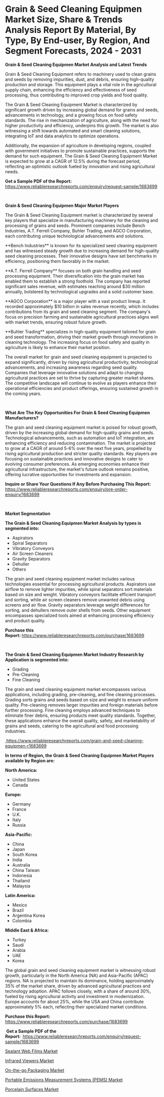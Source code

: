 <p><h1>Grain & Seed Cleaning Equipmen Market Size, Share & Trends Analysis Report By Material, By Type, By End-user, By Region, And Segment Forecasts, 2024 - 2031</h1></p><p><strong>Grain & Seed Cleaning Equipmen Market Analysis and Latest Trends</strong></p>
<p><p>Grain & Seed Cleaning Equipment refers to machinery used to clean grains and seeds by removing impurities, dust, and debris, ensuring high-quality production and storage. This equipment plays a vital role in the agricultural supply chain, enhancing the efficiency and effectiveness of seed processing, thus contributing to improved crop yields and food quality.</p><p>The Grain & Seed Cleaning Equipment Market is characterized by significant growth driven by increasing global demand for grains and seeds, advancements in technology, and a growing focus on food safety standards. The rise in mechanization of agriculture, along with the need for higher productivity and efficiency, underpins this growth. The market is also witnessing a shift towards automated and smart cleaning solutions, integrating IoT and data analytics to optimize operations.</p><p>Additionally, the expansion of agriculture in developing regions, coupled with government initiatives to promote sustainable practices, supports the demand for such equipment. The Grain & Seed Cleaning Equipment Market is expected to grow at a CAGR of 12.5% during the forecast period, reflecting an optimistic outlook fueled by innovation and rising agricultural needs.</p></p>
<p><strong>Get a Sample PDF of the Report:&nbsp;</strong> <a href="https://www.reliableresearchreports.com/enquiry/request-sample/1683699?utm_campaign=9&utm_medium=2&utm_source=Github&utm_content=ia&utm_term=15102024&utm_id=grain-seed-cleaning-equipmen">https://www.reliableresearchreports.com/enquiry/request-sample/1683699</a></p>
<p>&nbsp;</p>
<p><strong>Grain & Seed Cleaning Equipmen Major Market Players</strong></p>
<p><p>The Grain & Seed Cleaning Equipment market is characterized by several key players that specialize in manufacturing machinery for the cleaning and processing of grains and seeds. Prominent companies include Bench Industries, A.T. Ferrell Company, Buhler Trading, and AGCO Corporation, each contributing unique technological advancements and solutions.</p><p>**Bench Industries** is known for its specialized seed cleaning equipment and has witnessed steady growth due to increasing demand for high-quality seed cleaning processes. Their innovative designs have set benchmarks in efficiency, positioning them favorably in the market.</p><p>**A.T. Ferrell Company** focuses on both grain handling and seed processing equipment. Their diversification into the grain market has enabled them to establish a strong foothold. The company has reported significant sales revenue, with estimates reaching around $30 million annually, bolstered by technological upgrades and a solid customer base.</p><p>**AGCO Corporation** is a major player with a vast product lineup. It recorded approximately $10 billion in sales revenue recently, which includes contributions from its grain and seed cleaning segment. The company's focus on precision farming and sustainable agricultural practices aligns well with market trends, ensuring robust future growth.</p><p>**Buhler Trading** specializes in high-quality equipment tailored for grain and seed transformation, driving their market growth through innovations in cleaning technology. The increasing focus on food safety and quality in agriculture is likely to enhance their market position.</p><p>The overall market for grain and seed cleaning equipment is projected to expand significantly, driven by rising agricultural productivity, technological advancements, and increasing awareness regarding seed quality. Companies that leverage innovative solutions and adapt to changing agricultural practices are set to thrive by capturing greater market shares. The competitive landscape will continue to evolve as players enhance their operational efficiencies and product offerings, ensuring sustained growth in the coming years.</p></p>
<p>&nbsp;</p>
<p><strong>What Are The Key Opportunities For Grain & Seed Cleaning Equipmen Manufacturers?</strong></p>
<p><p>The grain and seed cleaning equipment market is poised for robust growth, driven by the increasing global demand for high-quality grains and seeds. Technological advancements, such as automation and IoT integration, are enhancing efficiency and reducing contamination. The market is projected to grow at a CAGR of around 5-6% over the next five years, propelled by rising agricultural production and stricter quality standards. Key players are focusing on sustainable practices and innovative designs to cater to evolving consumer preferences. As emerging economies enhance their agricultural infrastructure, the market's future outlook remains positive, offering lucrative opportunities for investments and expansion.</p></p>
<p><strong>Inquire or Share Your Questions If Any Before Purchasing This Report:</strong> <a href="https://www.reliableresearchreports.com/enquiry/pre-order-enquiry/1683699?utm_campaign=9&utm_medium=2&utm_source=Github&utm_content=ia&utm_term=15102024&utm_id=grain-seed-cleaning-equipmen">https://www.reliableresearchreports.com/enquiry/pre-order-enquiry/1683699</a></p>
<p>&nbsp;</p>
<p><strong>Market Segmentation</strong></p>
<p><strong>The Grain & Seed Cleaning Equipmen Market Analysis by types is segmented into:</strong></p>
<p><ul><li>Aspirators</li><li>Spiral Separators</li><li>Vibratory Conveyors</li><li>Air Screen Cleaners</li><li>Gravity Separators</li><li>Dehuller</li><li>Others</li></ul></p>
<p><p>The grain and seed cleaning equipment market includes various technologies essential for processing agricultural products. Aspirators use airflow to remove lighter impurities, while spiral separators sort materials based on size and weight. Vibratory conveyors facilitate efficient transport and sorting, while air screen cleaners remove unwanted debris using screens and air flow. Gravity separators leverage weight differences for sorting, and dehullers remove outer shells from seeds. Other equipment encompasses specialized tools aimed at enhancing processing efficiency and product quality.</p></p>
<p><strong>Purchase this Report:&nbsp;</strong><a href="https://www.reliableresearchreports.com/purchase/1683699?utm_campaign=9&utm_medium=2&utm_source=Github&utm_content=ia&utm_term=15102024&utm_id=grain-seed-cleaning-equipmen">https://www.reliableresearchreports.com/purchase/1683699</a></p>
<p>&nbsp;</p>
<p><strong>The Grain & Seed Cleaning Equipmen Market Industry Research by Application is segmented into:</strong></p>
<p><ul><li>Grading</li><li>Pre-Cleaning</li><li>Fine Cleaning</li></ul></p>
<p><p>The grain and seed cleaning equipment market encompasses various applications, including grading, pre-cleaning, and fine cleaning processes. Grading sorts grains and seeds based on size and weight to ensure uniform quality. Pre-cleaning removes larger impurities and foreign materials before further processing. Fine cleaning employs advanced techniques to eliminate finer debris, ensuring products meet quality standards. Together, these applications enhance the overall quality, safety, and marketability of grains and seeds, catering to the agricultural and food processing industries.</p></p>
<p><a href="https://www.reliableresearchreports.com/grain-and-seed-cleaning-equipmen-r1683699?utm_campaign=9&utm_medium=2&utm_source=Github&utm_content=ia&utm_term=15102024&utm_id=grain-seed-cleaning-equipmen">&nbsp;https://www.reliableresearchreports.com/grain-and-seed-cleaning-equipmen-r1683699</a></p>
<p><strong>In terms of Region, the Grain & Seed Cleaning Equipmen Market Players available by Region are:</strong></p>
<p>
    <p> <strong> North America: </strong>
        <ul>
            <li>United States</li>
            <li>Canada</li>
        </ul>
        </p> 
    <p> <strong> Europe: </strong>
        <ul>
            <li>Germany</li>
            <li>France</li>
            <li>U.K.</li>
            <li>Italy</li>
            <li>Russia</li>
        </ul>
        </p> 
    <p> <strong> Asia-Pacific: </strong>
        <ul>
            <li>China</li>
            <li>Japan</li>
            <li>South Korea</li>
            <li>India</li>
            <li>Australia</li>
            <li>China Taiwan</li>
            <li>Indonesia</li>
            <li>Thailand</li>
            <li>Malaysia</li>
        </ul>
        </p> 
    <p> <strong> Latin America: </strong>
        <ul>
            <li>Mexico</li>
            <li>Brazil</li>
            <li>Argentina Korea</li>
            <li>Colombia</li>
        </ul>
        </p> 
    <p> <strong> Middle East & Africa: </strong>
        <ul>
            <li>Turkey</li>
            <li>Saudi</li>
            <li>Arabia</li>
            <li>UAE</li>
            <li>Korea</li>
        </ul>
    </p>
    </p>
<p><p>The global grain and seed cleaning equipment market is witnessing robust growth, particularly in the North America (NA) and Asia-Pacific (APAC) regions. NA is projected to maintain its dominance, holding approximately 35% of the market share, driven by advanced agricultural practices and technology adoption. APAC follows closely, with a share of around 30%, fueled by rising agricultural activity and investment in modernization. Europe accounts for about 25%, while the USA and China contribute approximately 5% each, reflecting their specialized market conditions.</p></p>
<p><strong>Purchase this Report: </strong><a href="https://www.reliableresearchreports.com/purchase/1683699?utm_campaign=9&utm_medium=2&utm_source=Github&utm_content=ia&utm_term=15102024&utm_id=grain-seed-cleaning-equipmen">https://www.reliableresearchreports.com/purchase/1683699</a></p>
<p>&nbsp;<strong>Get a Sample PDF of the Report:&nbsp;&nbsp;</strong><a href="https://www.reliableresearchreports.com/enquiry/request-sample/1683699?utm_campaign=9&utm_medium=2&utm_source=Github&utm_content=ia&utm_term=15102024&utm_id=grain-seed-cleaning-equipmen">https://www.reliableresearchreports.com/enquiry/request-sample/1683699</a></p>
<p><strong></strong></p>
<p><p><a href="https://github.com/Annahawkins697/Market-Research-Report-List-1/blob/main/sealant-web-films-market.md?utm_campaign=9&utm_medium=2&utm_source=Github&utm_content=ia&utm_term=15102024&utm_id=grain-seed-cleaning-equipmen">Sealant Web Films Market</a></p><p><a href="https://www.linkedin.com/pulse/infrared-viewers-market-segmentation-in-depth-analysis-of7vf?trk=public_post_embed_feed-article-content&utm_campaign=9&utm_medium=2&utm_source=Github&utm_content=ia&utm_term=15102024&utm_id=grain-seed-cleaning-equipmen">Infrared Viewers Market</a></p><p><a href="https://github.com/WashimHussain441/Market-Research-Report-List-1/blob/main/on-the-go-packaging-market.md?utm_campaign=9&utm_medium=2&utm_source=Github&utm_content=ia&utm_term=15102024&utm_id=grain-seed-cleaning-equipmen">On-the-go Packaging Market</a></p><p><a href="https://www.linkedin.com/pulse/deep-dive-portable-emissions-measurement-systems-pems-market-r6jlf?trk=public_post_embed_feed-article-content&utm_campaign=9&utm_medium=2&utm_source=Github&utm_content=ia&utm_term=15102024&utm_id=grain-seed-cleaning-equipmen">Portable Emissions Measurement Systems (PEMS) Market</a></p><p><a href="https://www.linkedin.com/pulse/porcelain-surfaces-market-research-report-exploring-size-feekf?trk=public_post_embed_feed-article-content&utm_campaign=9&utm_medium=2&utm_source=Github&utm_content=ia&utm_term=15102024&utm_id=grain-seed-cleaning-equipmen">Porcelain Surfaces Market</a></p></p>